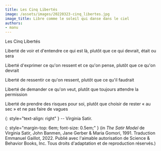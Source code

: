 ```yaml
---
title: Les Cinq Libertés
image: /assets/images/20220323-cinq_libertes.jpg
image_title: Libre comme le soleil qui danse dans le ciel
authors:
- manu
---
```


Les Cinq Libertés

Liberté de voir et d'entendre ce qui est là, plutôt que ce qui devrait,
était ou sera

Liberté d'exprimer ce qu'on ressent et ce qu'on pense, plutôt que ce
qu'on devrait

Liberté de ressentir ce qu'on ressent, plutôt que ce qu'il faudrait

Liberté de demander ce qu'on veut, plutôt que toujours attendre la permission

Liberté de prendre des risques pour soi, plutôt que choisir de rester « au
sec » et ne pas faire de vagues

{: style="text-align: right" }
-- Virginia Satir.

{: style="margin-top: 6em; font-size: 0.5em;" }
(in _The Satir Model_ de Virginia Satir, John Banmen, Jane Gerber & Maria
Gomori, 1991. Traduction Emmanuel Gaillot, 2022. Publié avec l'aimable
autorisation de Science & Behavior Books, Inc. Tous droits d'adaptation et de
reproduction réservés.)
